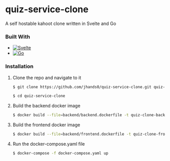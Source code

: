 # quiz-service-clone

A self hostable kahoot clone written in Svelte and Go

### Built With

* [![Svelte][Svelte.dev]][Svelte-url]
* [![Go][Go.dev]][Go-url]

### Installation

1. Clone the repo and navigate to it
    ``` bash
    $ git clone https://github.com/jhands0/quiz-service-clone.git quiz-service-clone

    $ cd quiz-service-clone
    ```

2. Build the backend docker image
    ``` bash
    $ docker build --file=backend/backend.dockerfile -t quiz-clone-backend .
    ```

3. Build the frontend docker image
    ``` bash
    $ docker build --file=backend/frontend.dockerfile -t quiz-clone-frontend .
    ```

4. Run the docker-compose.yaml file
    ``` bash
    $ docker-compose -f docker-compose.yaml up
    ```



[Svelte.dev]: https://img.shields.io/badge/Svelte-4A4A55?style=for-the-badge&logo=svelte&logoColor=FF3E00
[Svelte-url]: https://svelte.dev/
[Go.dev]: https://img.shields.io/badge/Go-4A4A55?style=for-the-badge&logo=go&logoColor=00ADD8
[Go-url]: https://go.dev/